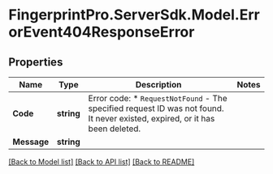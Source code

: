 # FingerprintPro.ServerSdk.Model.ErrorEvent404ResponseError
## Properties

Name | Type | Description | Notes
------------ | ------------- | ------------- | -------------
**Code** | **string** | Error code:  * `RequestNotFound` - The specified request ID was not found. It never existed, expired, or it has been deleted.  | 
**Message** | **string** |  | 

[[Back to Model list]](../README.md#documentation-for-models) [[Back to API list]](../README.md#documentation-for-api-endpoints) [[Back to README]](../README.md)

